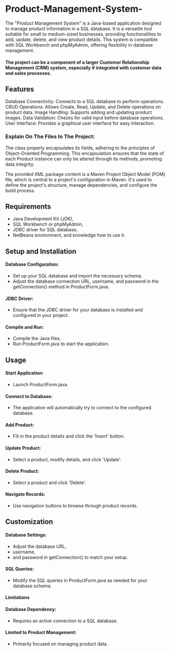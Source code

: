 # Product-Management-System-
The "Product Management System" is a Java-based application designed to manage product information in a SQL database.
 It is a versatile tool suitable for small to medium-sized businesses,
 providing functionalities to add, update, delete, and view product details.
 This system is compatible with SQL Workbench and phpMyAdmin, offering flexibility in database management.
 #### The project can be a component of a larger Customer Relationship Management (CRM) system, especially if integrated with customer data and sales processes.


## Features
Database Connectivity: Connects to a SQL database to perform operations.
CRUD Operations: Allows Create, Read, Update, and Delete operations on product data.
Image Handling: Supports adding and updating product images.
Data Validation: Checks for valid input before database operations.
User Interface: Provides a graphical user interface for easy interaction.

### Explain On The Files In The Project:
The class properly encapsulates its fields, adhering to the principles of Object-Oriented Programming. This encapsulation ensures that the state of each Product instance can only be altered through its methods, promoting data integrity.

The provided XML package content is a Maven Project Object Model (POM) file, which is central to a project's configuration in Maven. It's used to define the project's structure, manage dependencies, and configure the build process.
## Requirements
- Java Development Kit (JDK),
- SQL Workbench or phpMyAdmin,
- JDBC driver for SQL database,
- NetBeans environment, and knowledge how to use it.

## Setup and Installation
#### Database Configuration:
- Set up your SQL database and import the necessary schema.
- Adjust the database connection URL, username, and password in the getConnection() method in ProductForm.java.
#### JDBC Driver:
- Ensure that the JDBC driver for your database is installed and configured in your project.
#### Compile and Run:
- Compile the Java files.
- Run ProductForm.java to start the application.

## Usage
#### Start Application: 
- Launch ProductForm.java.
#### Connect to Database: 
- The application will automatically try to connect to the configured database.
#### Add Product: 
- Fill in the product details and click the 'Insert' button.
#### Update Product: 
- Select a product, modify details, and click 'Update'.
#### Delete Product: 
- Select a product and click 'Delete'.
#### Navigate Records: 
- Use navigation buttons to browse through product records.

## Customization
#### Database Settings:
- Adjust the database URL,
- username,
- and password in getConnection() to match your setup.
#### SQL Queries: 
- Modify the SQL queries in ProductForm.java as needed for your database schema.

#### Limitations
#### Database Dependency: 
- Requires an active connection to a SQL database.
#### Limited to Product Management: 
- Primarily focused on managing product data.
